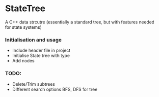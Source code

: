 # StateTree
A C++ data strcutre (essentially a standard tree, but with features needed for state systems)

### Initialisation and usage

* Include header file in project
* Initialise State tree with type
* Add nodes


### TODO:

* Delete/Trim subtrees
* Different search options BFS, DFS for tree
